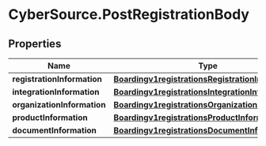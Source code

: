 # CyberSource.PostRegistrationBody

## Properties
Name | Type | Description | Notes
------------ | ------------- | ------------- | -------------
**registrationInformation** | [**Boardingv1registrationsRegistrationInformation**](Boardingv1registrationsRegistrationInformation.md) |  | [optional] 
**integrationInformation** | [**Boardingv1registrationsIntegrationInformation**](Boardingv1registrationsIntegrationInformation.md) |  | [optional] 
**organizationInformation** | [**Boardingv1registrationsOrganizationInformation**](Boardingv1registrationsOrganizationInformation.md) |  | 
**productInformation** | [**Boardingv1registrationsProductInformation**](Boardingv1registrationsProductInformation.md) |  | [optional] 
**documentInformation** | [**Boardingv1registrationsDocumentInformation**](Boardingv1registrationsDocumentInformation.md) |  | [optional] 


